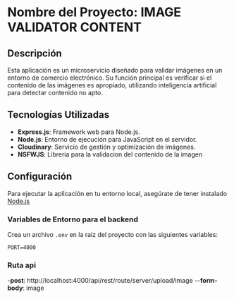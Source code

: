 # Nombre del Proyecto: IMAGE VALIDATOR CONTENT  

## Descripción  

Esta aplicación es un microservicio diseñado para validar imágenes en un entorno de comercio electrónico. Su función principal es verificar si el contenido de las imágenes es apropiado, utilizando inteligencia artificial para detectar contenido no apto. 

## Tecnologías Utilizadas  

- **Express.js**: Framework web para Node.js.  
- **Node.js**: Entorno de ejecución para JavaScript en el servidor.  
- **Cloudinary**: Servicio de gestión y optimización de imágenes.  
- **NSFWJS**: Libreria para la validacion del contenido de la imagen

## Configuración  

Para ejecutar la aplicación en tu entorno local, asegúrate de tener instalado [Node.js](https://nodejs.org/)

### Variables de Entorno para el backend  

Crea un archivo `.env` en la raíz del proyecto con las siguientes variables:  

```env  
PORT=4000  
```

### Ruta api 
-**post**: http://localhost:4000/api/rest/route/server/upload/image
--**form-body**: image 